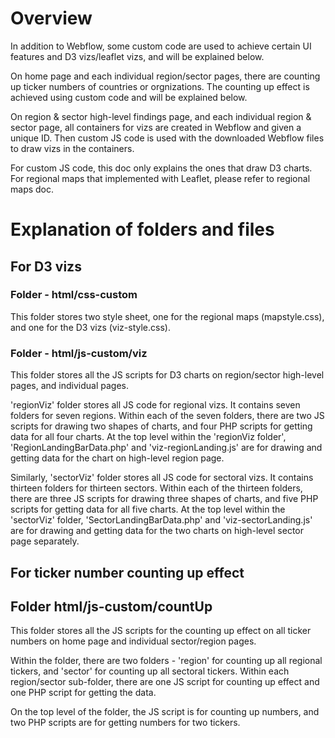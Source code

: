 # Overview
In addition to Webflow, some custom code are used to achieve certain UI features and D3 vizs/leaflet vizs, and will be explained below.

On home page and each individual region/sector pages, there are counting up ticker numbers of countries or orgnizations. The counting up effect is achieved using custom code and will be explained below.

On region & sector high-level findings page, and each individual region & sector page, all containers for vizs are created in Webflow and given a unique ID. Then custom JS code is used with the downloaded Webflow files to draw vizs in the containers.

For custom JS code, this doc only explains the ones that draw D3 charts. For regional maps that implemented with Leaflet, please refer to regional maps doc.

# Explanation of folders and files

## For D3 vizs
### Folder - html/css-custom

This folder stores two style sheet, one for the regional maps (mapstyle.css), and one for the D3 vizs (viz-style.css).

### Folder - html/js-custom/viz

This folder stores all the JS scripts for D3 charts on region/sector high-level pages, and individual pages.

'regionViz' folder stores all JS code for regional vizs. It contains seven folders for seven regions. Within each of the seven folders, there are two JS scripts for drawing two shapes of charts, and four PHP scripts for getting data for all four charts. At the top level within the 'regionViz folder', 'RegionLandingBarData.php' and 'viz-regionLanding.js' are for drawing and getting data for the chart on high-level region page.

Similarly, 'sectorViz' folder stores all JS code for sectoral vizs. It contains thirteen folders for thirteen sectors. Within each of the thirteen folders, there are three JS scripts for drawing three shapes of charts, and five PHP scripts for getting data for all five charts. At the top level within the 'sectorViz' folder, 'SectorLandingBarData.php' and 'viz-sectorLanding.js' are for drawing and getting data for the two charts on high-level sector page separately.

## For ticker number counting up effect
## Folder html/js-custom/countUp

This folder stores all the JS scripts for the counting up effect on all ticker numbers on home page and individual sector/region pages.

Within the folder, there are two folders - 'region' for counting up all regional tickers, and 'sector' for counting up all sectoral tickers. Within each region/sector sub-folder, there are one JS script for counting up effect and one PHP script for getting the data.

On the top level of the folder, the JS script is for counting up numbers, and two PHP scripts are for getting numbers for two tickers.
